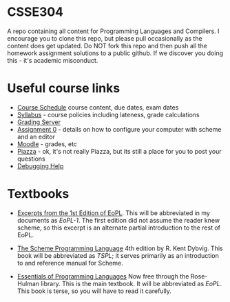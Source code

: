 # CSSE304

A repo containing all content for Programming Languages and Compilers.
I encourage you to clone this repo, but please pull occasionally as
the content does get updated.  Do NOT fork this repo and then push all
the homework assignment solutions to a public github.  If we discover
you doing this - it's academic misconduct.

# Useful course links

* [Course Schedule](https://rhit-csse.github.io/csse304/schedule.html) course content, due dates, exam dates
* [Syllabus](syllabus.md) - course policies including lateness, grade calculations
* [Grading Server](https://plc.csse.rose-hulman.edu/)
* [Assignment 0](Homework/Assignment_0) - details on how to configure your computer with scheme and an editor
* [Moodle](https://moodle.rose-hulman.edu/course/view.php?id=84861) - grades, etc
* [Piazza](https://moodle.rose-hulman.edu/mod/forum/view.php?id=2902249) - ok, it's not really Piazza, but its still a place for you to post your questions
* [Debugging Help](Debugging_Help/)

# Textbooks

- [Excerpts from the 1st Edition of EoPL](https://moodle.rose-hulman.edu/pluginfile.php/3547225/mod_resource/content/0/EoPL-1.pdf). This will 
be abbreviated in my documents as *EoPL-1*.  The first edition did not assume the reader knew scheme, so this excerpt is an alternate partial introduction to the rest of EoPL.

- [The Scheme Programming Language](http://www.scheme.com/tspl4/) 4th edition by R. Kent
Dybvig. This book will be abbreviated as *TSPL*; it serves
primarily as an introduction to and reference manual for Scheme.

- [Essentials of Programming
Languages](https://ebookcentral-proquest-com.libproxy.rose-hulman.edu/lib/rosehulman-ebooks/detail.action?docID=3338861)
Now free through the Rose-Hulman library.  This is the main
textbook. It will be abbreviated as *EoPL*.  This book is terse, so
you will have to read it carefully.
